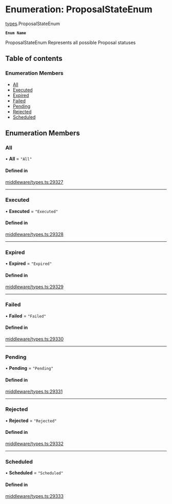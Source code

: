 # Enumeration: ProposalStateEnum

[types](../wiki/types).ProposalStateEnum

**`Enum Name`**

 ProposalStateEnum
 Represents all possible Proposal statuses

## Table of contents

### Enumeration Members

- [All](../wiki/types.ProposalStateEnum#all)
- [Executed](../wiki/types.ProposalStateEnum#executed)
- [Expired](../wiki/types.ProposalStateEnum#expired)
- [Failed](../wiki/types.ProposalStateEnum#failed)
- [Pending](../wiki/types.ProposalStateEnum#pending)
- [Rejected](../wiki/types.ProposalStateEnum#rejected)
- [Scheduled](../wiki/types.ProposalStateEnum#scheduled)

## Enumeration Members

### All

• **All** = ``"All"``

#### Defined in

[middleware/types.ts:29327](https://github.com/PolymeshAssociation/polymesh-sdk/blob/07b115c8/src/middleware/types.ts#L29327)

___

### Executed

• **Executed** = ``"Executed"``

#### Defined in

[middleware/types.ts:29328](https://github.com/PolymeshAssociation/polymesh-sdk/blob/07b115c8/src/middleware/types.ts#L29328)

___

### Expired

• **Expired** = ``"Expired"``

#### Defined in

[middleware/types.ts:29329](https://github.com/PolymeshAssociation/polymesh-sdk/blob/07b115c8/src/middleware/types.ts#L29329)

___

### Failed

• **Failed** = ``"Failed"``

#### Defined in

[middleware/types.ts:29330](https://github.com/PolymeshAssociation/polymesh-sdk/blob/07b115c8/src/middleware/types.ts#L29330)

___

### Pending

• **Pending** = ``"Pending"``

#### Defined in

[middleware/types.ts:29331](https://github.com/PolymeshAssociation/polymesh-sdk/blob/07b115c8/src/middleware/types.ts#L29331)

___

### Rejected

• **Rejected** = ``"Rejected"``

#### Defined in

[middleware/types.ts:29332](https://github.com/PolymeshAssociation/polymesh-sdk/blob/07b115c8/src/middleware/types.ts#L29332)

___

### Scheduled

• **Scheduled** = ``"Scheduled"``

#### Defined in

[middleware/types.ts:29333](https://github.com/PolymeshAssociation/polymesh-sdk/blob/07b115c8/src/middleware/types.ts#L29333)
